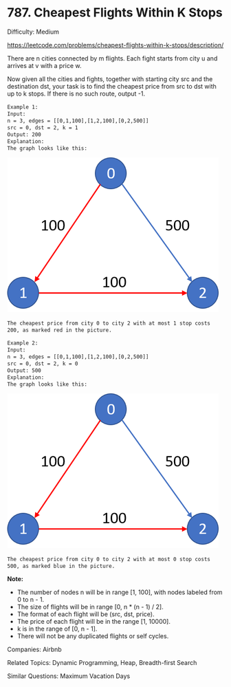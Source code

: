 # 787. Cheapest Flights Within K Stops

Difficulty: Medium

https://leetcode.com/problems/cheapest-flights-within-k-stops/description/

There are n cities connected by m flights. Each fight starts from city u and arrives at v with a price w.

Now given all the cities and fights, together with starting city src and the destination dst, your task is to find the cheapest price from src to dst with up to k stops. If there is no such route, output -1.
```
Example 1:
Input: 
n = 3, edges = [[0,1,100],[1,2,100],[0,2,500]]
src = 0, dst = 2, k = 1
Output: 200
Explanation: 
The graph looks like this:
```
![alt text](example.png)
```
The cheapest price from city 0 to city 2 with at most 1 stop costs 200, as marked red in the picture.
```
```
Example 2:
Input: 
n = 3, edges = [[0,1,100],[1,2,100],[0,2,500]]
src = 0, dst = 2, k = 0
Output: 500
Explanation: 
The graph looks like this:
```
![alt text](example.png)
```
The cheapest price from city 0 to city 2 with at most 0 stop costs 500, as marked blue in the picture.
```
**Note:**

* The number of nodes n will be in range [1, 100], with nodes labeled from 0 to n - 1.
* The size of flights will be in range [0, n * (n - 1) / 2].
* The format of each flight will be (src, dst, price).
* The price of each flight will be in the range [1, 10000].
* k is in the range of [0, n - 1].
* There will not be any duplicated flights or self cycles.

Companies: Airbnb

Related Topics: Dynamic Programming, Heap, Breadth-first Search

Similar Questions: Maximum Vacation Days
